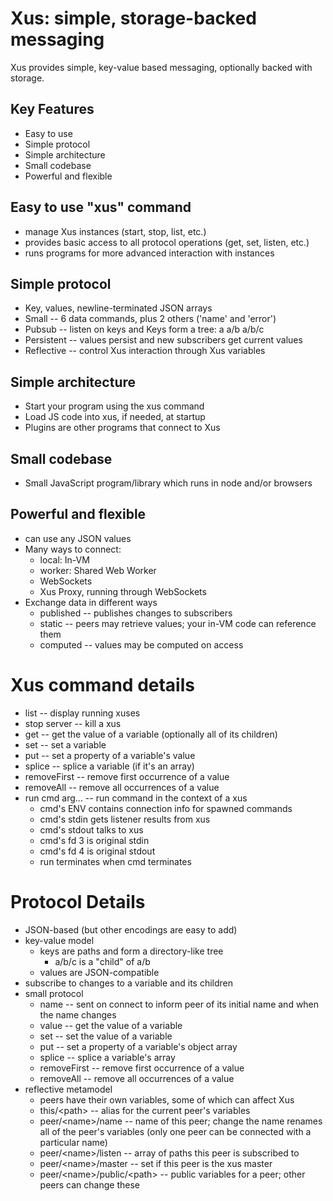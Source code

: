 # Xus: simple, storage-backed messaging

Xus provides simple, key-value based messaging, optionally backed with
storage.

## Key Features

* Easy to use
* Simple protocol
* Simple architecture
* Small codebase
* Powerful and flexible

## Easy to use "xus" command

* manage Xus instances (start, stop, list, etc.)
* provides basic access to all protocol operations (get, set, listen, etc.)
* runs programs for more advanced interaction with instances

## Simple protocol

* Key, values, newline-terminated JSON arrays
* Small -- 6 data commands, plus 2 others ('name' and 'error')
* Pubsub -- listen on keys and Keys form a tree: a a/b a/b/c
* Persistent -- values persist and new subscribers get current values
* Reflective -- control Xus interaction through Xus variables

## Simple architecture

* Start your program using the xus command
* Load JS code into xus, if needed, at startup
* Plugins are other programs that connect to Xus

## Small codebase

* Small JavaScript program/library which runs in node and/or browsers

## Powerful and flexible

* can use any JSON values
* Many ways to connect:
   * local: In-VM
   * worker: Shared Web Worker
   * WebSockets
   * Xus Proxy, running through WebSockets
* Exchange data in different ways
   * published -- publishes changes to subscribers
   * static -- peers may retrieve values; your in-VM code can reference them
   * computed -- values may be computed on access

# Xus command details

* list -- display running xuses
* stop server -- kill a xus
* get -- get the value of a variable (optionally all of its children)
* set -- set a variable
* put -- set a property of a variable's value
* splice -- splice a variable (if it's an array)
* removeFirst -- remove first occurrence of a value
* removeAll -- remove all occurrences of a value
* run cmd arg... -- run command in the context of a xus
   * cmd's ENV contains connection info for spawned commands
   * cmd's stdin gets listener results from xus
   * cmd's stdout talks to xus
   * cmd's fd 3 is original stdin
   * cmd's fd 4 is original stdout
   * run terminates when cmd terminates

# Protocol Details

* JSON-based (but other encodings are easy to add)
* key-value model
   * keys are paths and form a directory-like tree
      * a/b/c is a "child" of a/b
   * values are JSON-compatible
* subscribe to changes to a variable and its children
* small protocol
   * name -- sent on connect to inform peer of its initial name and
     when the name changes
   * value -- get the value of a variable
   * set -- set the value of a variable
   * put -- set a property of a variable's object array
   * splice -- splice a variable's array
   * removeFirst -- remove first occurrence of a value
   * removeAll -- remove all occurrences of a value
* reflective metamodel
   * peers have their own variables, some of which can affect Xus
   * this/&lt;path> -- alias for the current peer's variables
   * peer/&lt;name>/name -- name of this peer; change the name renames
     all of the peer's variables (only one peer can be connected with
     a particular name)
   * peer/&lt;name>/listen -- array of paths this peer is subscribed to
   * peer/&lt;name>/master -- set if this peer is the xus master
   * peer/&lt;name>/public/&lt;path> -- public variables for a peer; other peers
     can change these
